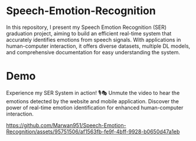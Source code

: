 # Speech-Emotion-Recognition
In this repository, I present my Speech Emotion Recognition (SER) graduation project, aiming to build an efficient real-time system that accurately identifies emotions from speech signals. With applications in human-computer interaction, it offers diverse datasets, multiple DL models, and comprehensive documentation for easy understanding the system.

# Demo
Experience my SER System in action! 🎙️🎭 Unmute the video to hear the emotions detected by the website and mobile application. Discover the power of real-time emotion identification for enhanced human-computer interaction.

https://github.com/Marwan951/Speech-Emotion-Recognition/assets/95751506/af1563fb-fe9f-4bff-9928-b0650d47a1eb

